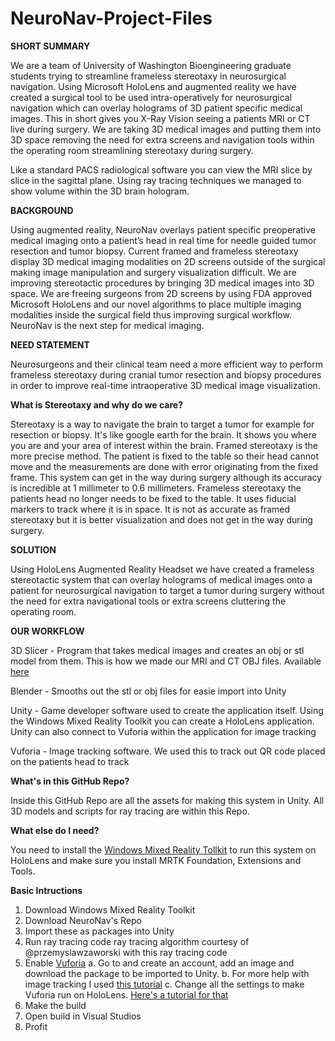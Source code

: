 # NeuroNav-Project-Files

**SHORT SUMMARY**

We are a team of University of Washington Bioengineering graduate students trying to streamline frameless stereotaxy in neurosurgical navigation. Using Microsoft HoloLens and augmented reality we have created a surgical tool to be used intra-operatively for neurosurgical navigation which can overlay holograms of 3D patient specific medical images. This in short gives you X-Ray Vision seeing a patients MRI or CT live during surgery. We are taking 3D medical images and putting them into 3D space removing the need for extra screens and navigation tools within the operating room streamlining stereotaxy during surgery. 

Like a standard PACS radiological software you can view the MRI slice by slice in the sagittal plane. Using ray tracing techniques we managed to show volume within the 3D brain hologram.


**BACKGROUND**

Using augmented reality, NeuroNav overlays patient specific preoperative medical imaging onto a patient’s head in real time for needle guided tumor resection and tumor biopsy. Current framed and frameless stereotaxy display 3D medical imaging modalities on 2D screens outside of the surgical making image manipulation and surgery visualization difficult. We are improving stereotactic procedures by bringing 3D medical images into 3D space. We are freeing surgeons from 2D screens by using FDA approved Microsoft HoloLens and our novel algorithms to place multiple imaging modalities inside the surgical field thus improving surgical workflow. NeuroNav is the next step for medical imaging.

**NEED STATEMENT**

Neurosurgeons and their clinical team need a more efficient way to perform frameless stereotaxy during cranial tumor resection and biopsy procedures in order to improve real-time intraoperative 3D medical image visualization.


**What is Stereotaxy and why do we care?**

Stereotaxy is a way to navigate the brain to target a tumor for example for resection or biopsy. It's like google earth for the brain. It shows you where you are and your area of interest within the brain. Framed stereotaxy is the more precise method. The patient is fixed to the table so their head cannot move and the measurements are done with error originating from the fixed frame. This system can get in the way during surgery although its accuracy is incredible at 1 millimeter to 0.6 millimeters. Frameless stereotaxy the patients head no longer needs to be fixed to the table. It uses fiducial markers to track where it is in space. It is not as accurate as framed stereotaxy but it is better visualization and does not get in the way during surgery.


**SOLUTION**

Using HoloLens Augmented Reality Headset we have created a frameless stereotactic system that can overlay holograms of medical images onto a patient for neurosurgical navigation to target a tumor during surgery without the need for extra navigational tools or extra screens cluttering the operating room.

**OUR WORKFLOW**

3D Slicer - Program that takes medical images and creates an obj or stl model from them. This is how we made our MRI and CT OBJ files. 
Available [here](https://www.slicer.org/)

Blender - Smooths out the stl or obj files for easie import into Unity

Unity - Game developer software used to create the application itself. Using the Windows Mixed Reality Toolkit you can create a HoloLens application. Unity can also connect to Vuforia within the application for image tracking

Vuforia - Image tracking software. We used this to track out QR code placed on the patients head to track 



**What's in this GitHub Repo?**

Inside this GitHub Repo are all the assets for making this system in Unity. All 3D models and scripts for ray tracing are within this Repo. 

**What else do I need?**

You need to install the [Windows Mixed Reality Tollkit](https://microsoft.github.io/MixedRealityToolkit-Unity/Documentation/GettingStartedWithTheMRTK.html) to run this system on HoloLens and make sure you install MRTK Foundation, Extensions and Tools.

**Basic Intructions**

1. Download Windows Mixed Reality Toolkit
2. Download NeuroNav's Repo
3. Import these as packages into Unity
4. Run ray tracing code ray tracing algorithm courtesy of @przemyslawzaworski with this ray tracing code
4. Enable [Vuforia](https://developer.vuforia.com/vui/auth/login)
    a. Go to and create an account, add an image and download the package to be imported to Unity.
    b. For more help with image tracking I used [this tutorial](https://youtu.be/MtiUx_szKbI)
    c. Change all the settings to make Vuforia run on HoloLens. [Here's a tutorial for that](https://library.vuforia.com/content/vuforia-library/en/articles/Solution/Working-with-the-HoloLens-sample-in-Unity.html)
5. Make the build
6. Open build in Visual Studios
7. Profit

